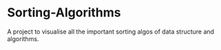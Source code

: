 # Sorting-Algorithms
A project to visualise all the important sorting algos of data structure and algorithms.

